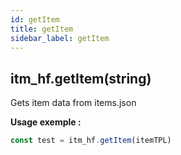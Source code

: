 ```yaml
---
id: getItem
title: getItem
sidebar_label: getItem
---
```


## itm_hf.getItem(string)
Gets item data from items.json

**Usage exemple :**
```js
const test = itm_hf.getItem(itemTPL)
```